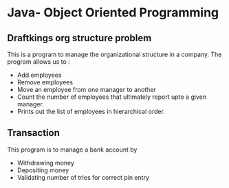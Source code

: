 # Java- Object Oriented Programming

## Draftkings org structure problem

This is a program to manage the organizational structure in a company. The program allows us to :

* Add employees
* Remove employees
* Move an employee from one manager to another
* Count the number of employees that ultimately report upto a given manager.
* Prints out the list of employees in hierarchical order.

## Transaction

This program is to manage a bank account by

* Withdrawing money
* Depositing money
* Validating number of tries for correct pin entry 












